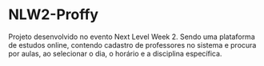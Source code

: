 # NLW2-Proffy
 Projeto desenvolvido no evento Next Level Week 2. Sendo uma plataforma de estudos online, contendo cadastro de professores no sistema e procura por aulas, ao selecionar o dia, o horário e a disciplina específica.
